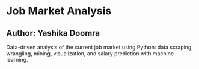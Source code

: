 # Job Market Analysis
## Author: Yashika Doomra
Data-driven analysis of the current job market using Python: data scraping, wrangling, mining, visualization, and salary prediction with machine learning.
